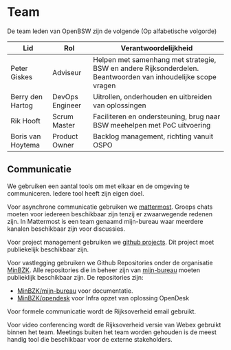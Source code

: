 # Team

De team leden van OpenBSW zijn de volgende (Op alfabetische volgorde)

| Lid               | Rol             | Verantwoordelijkheid                                                                                          |
| ----------------- | --------------- | ------------------------------------------------------------------------------------------------------------- |
| Peter Giskes      | Adviseur        | Helpen met samenhang met strategie, BSW en andere Rijksonderdelen. Beantwoorden van inhoudelijke scope vragen |
| Berry den Hartog  | DevOps Engineer | Uitrollen, onderhouden en uitbreiden van oplossingen                                                          |
| Rik Hooft         | Scrum Master    | Faciliteren en ondersteuning, brug naar BSW meehelpen met PoC uitvoering                                      |
| Boris van Hoytema | Product Owner   | Backlog management, richting vanuit OSPO                                                                      |

## Communicatie

We gebruiken een aantal tools om met elkaar en de omgeving te communiceren. Iedere tool heeft zijn eigen doel.

Voor asynchrone communicatie gebruiken we [mattermost](https://digilab.overheid.nl/chat). Groeps chats moeten voor iedereen beschikbaar zijn tenzij er zwaarwegende redenen zijn. In Mattermost is een team genaamd mijn-bureau waar meerdere kanalen beschikbaar zijn voor discussies.

Voor project management gebruiken we [github projects](https://github.com/orgs/MinBZK/projects/22). Dit project moet publiekelijk beschikbaar zijn.

Voor vastlegging gebruiken we Github Repositories onder de organisatie [MinBZK](https://github.com/orgs/MinBZK/repositories). Alle repositories die in beheer zijn van [mijn-bureau](https://github.com/orgs/MinBZK/teams/mijn-bureau/repositories) moeten publieklijk beschikbaar zijn. De repositories zijn:

- [MinBZK/mijn-bureau](https://github.com/MinBZK/mijn-bureau) voor documentatie.
- [MinBZK/opendesk](https://github.com/MinBZK/opendesk) voor Infra opzet van oplossing OpenDesk

Voor formele communicatie wordt de Rijksoverheid email gebruikt.

Voor video conferencing wordt de Rijksoverheid versie van Webex gebruikt binnen het team. Meetings buiten het team worden gehouden is de meest handig tool die beschikbaar voor de externe stakeholders.
